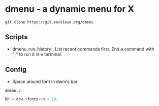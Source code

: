 # dmenu - a dynamic menu for X
`git clone https://git.suckless.org/dmenu`

## Scripts
- dmenu_run_history : List recent commands first. End a command with ";" to run it in e terminal.

## Config
- Space around font in dwm's bar
```c
dmenu.c

bh = drw->fonts->h + 10;
```
